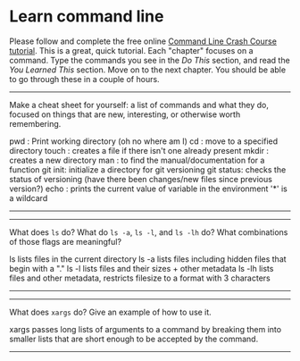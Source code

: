 # Learn command line

Please follow and complete the free online [Command Line Crash Course
tutorial](http://cli.learncodethehardway.org/book/). This is a great,
quick tutorial. Each "chapter" focuses on a command. Type the commands
you see in the _Do This_ section, and read the _You Learned This_
section. Move on to the next chapter. You should be able to go through
these in a couple of hours.


---

Make a cheat sheet for yourself: a list of commands and what they do, focused on things that are new, interesting, or otherwise worth remembering.

 pwd : Print working directory (oh no where am I)
 cd : move to a specified directory
 touch : creates a file if there isn't one already present
 mkdir : creates a new directory
 man : to find the manual/documentation for a function
 git init: initialize a directory for git versioning
 git status: checks the status of versioning (have there been changes/new files since previous version?)
 echo : prints the current value of variable in the environment
 '*' is a wildcard

---


---

What does `ls` do? What do `ls -a`, `ls -l`, and `ls -lh` do? What combinations of those flags are meaningful?

 ls lists files in the current directory
 ls -a lists files including hidden files that begin with a "."
 ls -l lists files and their sizes + other metadata
 ls -lh lists files and other metadata, restricts filesize to a format with 3 characters


---


---

What does `xargs` do? Give an example of how to use it.

 xargs passes long lists of arguments to a command by breaking them into smaller lists that are short enough to be accepted by the command. 

---
